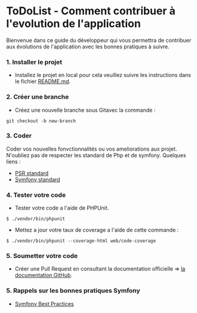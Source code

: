 # ToDoList - Comment contribuer à l'evolution de l'application <br/>

Bienvenue dans ce guide du développeur qui vous permettra de contribuer aux évolutions de l'application avec les bonnes pratiques à suivre.

### 1. Installer le projet

- Installez le projet en local pour cela veuillez suivre les instructions dans le fichier [README.md](README.md).

### 2. Créer une branche

- Créez une nouvelle branche sous Gitavec la commande :

```
git checkout -b new-branch
```

### 3. Coder

Coder vos nouvelles fonvctionnalités ou vos ameliorations aux projet.
N'oubliez pas de respecter les standard de Php et de symfony.
Quelques liens :

- <a href="https://www.php-fig.org/psr/" target="_blank">PSR standard</a>
- <a href="https://symfony.com/doc/5.4/contributing/code/standards.html" target="_blank">Symfony standard</a>

### 4. Tester votre code

- Tester votre code a l'aide de PHPUnit.

```
$ ./vendor/bin/phpunit
```

- Mettez a jour votre taux de coverage a l'aide de cette commande :

```
$ ./vendor/bin/phpunit --coverage-html web/code-coverage
```

### 5. Soumetter votre code

- Créer une Pull Request en consultant la documentation officielle => [la documentation GitHub](https://docs.github.com/en/github/collaborating-with-pull-requests/proposing-changes-to-your-work-with-pull-requests/about-pull-requests).

### 5. Rappels sur les bonnes pratiques Symfony

- <a href="https://symfony.com/doc/4.4/best_practices.html" target="_blank">Symfony Best Practices</a>
